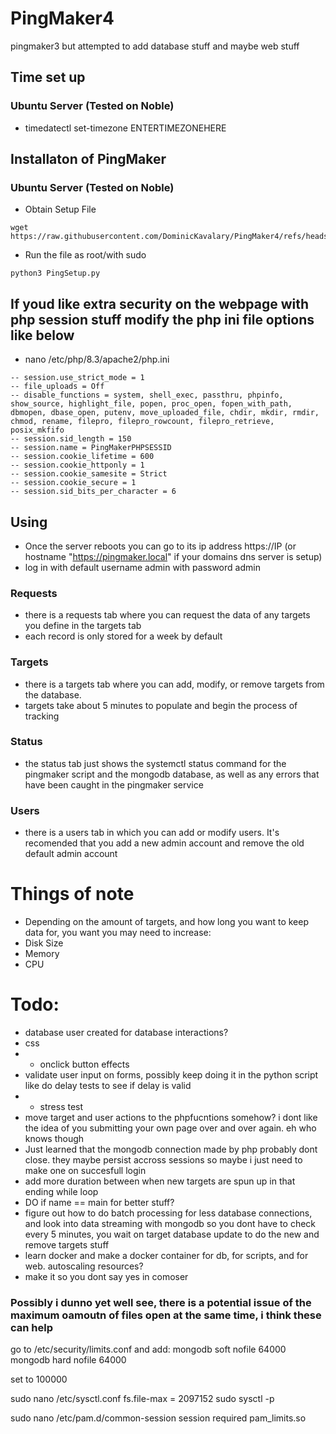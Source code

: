 # PingMaker4
pingmaker3 but attempted to add database stuff and maybe web stuff

## Time set up
### Ubuntu Server (Tested on Noble)
- timedatectl set-timezone ENTERTIMEZONEHERE

## Installaton of PingMaker
### Ubuntu Server (Tested on Noble)
- Obtain Setup File
```
wget https://raw.githubusercontent.com/DominicKavalary/PingMaker4/refs/heads/main/PingSetup.py
```
- Run the file as root/with sudo
```
python3 PingSetup.py
```
## If youd like extra security on the webpage with php session stuff modify the php ini file options like below
- nano /etc/php/8.3/apache2/php.ini
```
-- session.use_strict_mode = 1
-- file_uploads = Off
-- disable_functions = system, shell_exec, passthru, phpinfo, show_source, highlight_file, popen, proc_open, fopen_with_path, dbmopen, dbase_open, putenv, move_uploaded_file, chdir, mkdir, rmdir, chmod, rename, filepro, filepro_rowcount, filepro_retrieve, posix_mkfifo
-- session.sid_length = 150
-- session.name = PingMakerPHPSESSID
-- session.cookie_lifetime = 600
-- session.cookie_httponly = 1
-- session.cookie_samesite = Strict
-- session.cookie_secure = 1
-- session.sid_bits_per_character = 6
```

## Using
- Once the server reboots you can go to its ip address https://IP (or hostname "https://pingmaker.local" if your domains dns server is setup)
- log in with default username admin with password admin

### Requests
- there is a requests tab where you can request the data of any targets you define in the targets tab
- each record is only stored for a week by default

### Targets
- there is a targets tab where you can add, modify, or remove targets from the database.
- targets take about 5 minutes to populate and begin the process of tracking

### Status
- the status tab just shows the systemctl status command for the pingmaker script and the mongodb database, as well as any errors that have been caught in the pingmaker service

### Users
- there is a users tab in which you can add or modify users. It's recomended that you add a new admin account and remove the old default admin account




# Things of note
- Depending on the amount of targets, and how long you want to keep data for, you want you may need to increase:
-   Disk Size
-   Memory
-   CPU


# Todo:
- database user created for database interactions?
- css
- 	- onclick button effects
- validate user input on forms, possibly keep doing it in the python script like do delay tests to see if delay is valid
- - stress test
- move target and user actions to the phpfucntions somehow? i dont like the idea of you submitting your own page over and over again. eh who knows though
- Just learned that the mongodb connection made by php probably dont close. they maybe persist accross sessions so maybe i just need to make one on succesfull login
- add more duration between when new targets are spun up in that ending while loop
- DO if name == main for better stuff?
- figure out how to do batch processing for less database connections, and look into data streaming with mongodb so you dont have to check every 5 minutes, you wait on target database update to do the new and remove targets stuff
- learn docker and make a docker container for db, for scripts, and for web. autoscaling resources?
- make it so you dont say yes in comoser

### Possibly i dunno yet well see, there is a potential issue of the maximum oamoutn of files open at the same time, i think these can help
go to /etc/security/limits.conf and add:
mongodb soft nofile 64000
mongodb hard nofile 64000

set to 100000

sudo nano /etc/sysctl.conf
fs.file-max = 2097152
sudo sysctl -p

sudo nano /etc/pam.d/common-session
session required pam_limits.so
